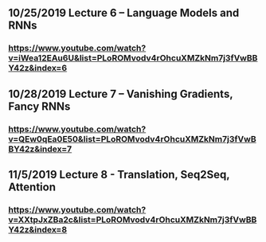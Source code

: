 ## 10/25/2019 Lecture 6 – Language Models and RNNs
### https://www.youtube.com/watch?v=iWea12EAu6U&list=PLoROMvodv4rOhcuXMZkNm7j3fVwBBY42z&index=6

## 10/28/2019 Lecture 7 – Vanishing Gradients, Fancy RNNs
### https://www.youtube.com/watch?v=QEw0qEa0E50&list=PLoROMvodv4rOhcuXMZkNm7j3fVwBBY42z&index=7

## 11/5/2019 Lecture 8 - Translation, Seq2Seq, Attention
### https://www.youtube.com/watch?v=XXtpJxZBa2c&list=PLoROMvodv4rOhcuXMZkNm7j3fVwBBY42z&index=8
